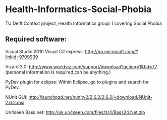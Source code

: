 Health-Informatics-Social-Phobia
================================

TU Delft Context project, Health Informatics group 1 covering Social Phobia

Required software:
-------
Visual Studio 2010 Visual C# express: http://go.microsoft.com/?linkid=9709939

Vizard 3.0: http://www.worldviz.com/support/download?action=1&fid=77 (personal information is required,can be anything.)

PyDev plugin for eclipse: Within Eclipse, go to plugins and search for PyDev.

NUnit GUI: http://launchpad.net/nunitv2/2.6.2/2.6.2/+download/NUnit-2.6.2.msi

Un4seen Bass.net: http://uk.un4seen.com/files/z/4/Bass24.Net.zip
